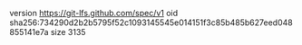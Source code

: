 version https://git-lfs.github.com/spec/v1
oid sha256:734290d2b2b5795f52c1093145545e014151f3c85b485b627eed048855141e7a
size 3135
